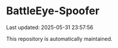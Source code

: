 # BattleEye-Spoofer

Last updated: 2025-05-31 23:57:56

This repository is automatically maintained.
